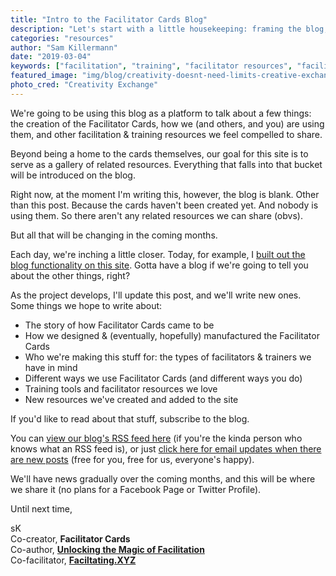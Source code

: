 ```yaml
---
title: "Intro to the Facilitator Cards Blog"
description: "Let's start with a little housekeeping: framing the blog, instructions for where to find things, and our intended outcomes."
categories: "resources"
author: "Sam Killermann"
date: "2019-03-04"
keywords: ["facilitation", "training", "facilitator resources", "facilitator tools", "facilitator cards", "training resources"]
featured_image: "img/blog/creativity-doesnt-need-limits-creative-exchange.jpg"
photo_cred: "Creativity Exchange"
---
```


We're going to be using this blog as a platform to talk about a few things: the creation of the Facilitator Cards, how we (and others, and you) are using them, and other facilitation &amp; training resources we feel compelled to share.

Beyond being a home to the cards themselves, our goal for this site is to serve as a gallery of related resources. Everything that falls into that bucket will be introduced on the blog.

Right now, at the moment I'm writing this, however, the blog is blank. Other than this post. Because the cards haven't been created yet. And nobody is using them. So there aren't any related resources we can share (obvs).

But all that will be changing in the coming months.

Each day, we're inching a little closer. Today, for example, I [built out the blog functionality on this site](https://github.com/killermann/facilitator-cards/commit/2cdaea882883986e6b1380aa93e9d7996881fe40). Gotta have a blog if we're going to tell you about the other things, right?

As the project develops, I'll update this post, and we'll write new ones. Some things we hope to write about:

- The story of how Facilitator Cards came to be
- How we designed &amp; (eventually, hopefully) manufactured the Facilitator Cards
- Who we're making this stuff for: the types of facilitators &amp; trainers we have in mind
- Different ways we use Facilitator Cards (and different ways you do)
- Training tools and facilitator resources we love
- New resources we've created and added to the site

If you'd like to read about that stuff, subscribe to the blog.

You can [view our blog's RSS feed here](https://www.facilitator.cards/blog/index.xml) (if you're the kinda person who knows what an RSS feed is), or just [click here for email updates when there are new posts](https://feedburner.google.com/fb/a/mailverify?uri=facilitatorcardsblog&loc=en_US) (free for you, free for us, everyone's happy).

We'll have news gradually over the coming months, and this will be where we share it (no plans for a Facebook Page or Twitter Profile).

Until next time,

sK<br/>
Co-creator, **Facilitator Cards**<br/>
Co-author, **[Unlocking the Magic of Facilitation](//facilitationmagic.com)**<br/>
Co-facilitator, **[Faciltating.XYZ](https://facilitating.xyz)**
